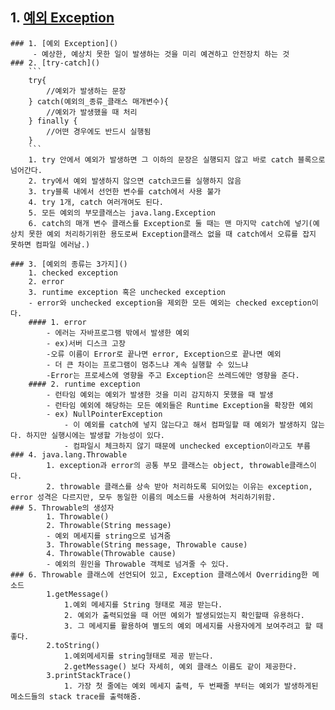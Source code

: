## 1. [예외 Exception]()
    ### 1. [예외 Exception]()
         - 예상한, 예상치 못한 일이 발생하는 것을 미리 예견하고 안전장치 하는 것
    ### 2. [try-catch]()
        ```
        try{
            //예외가 발생하는 문장
        } catch(예외의_종류_클래스 매개변수){
            //예외가 발생했을 때 처리
        } finally {
            //어떤 경우에도 반드시 실행됨
        }
        ```
        1. try 안에서 예외가 발생하면 그 이하의 문장은 실행되지 않고 바로 catch 블록으로 넘어간다.
        2. try에서 예외 발생하지 않으면 catch코드를 실행하지 않음
        3. try블록 내에서 선언한 변수를 catch에서 사용 불가
        4. try 1개, catch 여러개여도 된다.
        5. 모든 예외의 부모클래스는 java.lang.Exception
        6. catch의 매개 변수 클래스를 Exception로 둘 때는 맨 마지막 catch에 넣기(예상치 못한 예외 처리하기위한 용도로써 Exception클래스 없을 때 catch에서 오류를 잡지 못하면 컴파일 에러남.)

    ### 3. [예외의 종류는 3가지]()
        1. checked exception
        2. error
        3. runtime exception 혹은 unchecked exception
        - error와 unchecked exception을 제외한 모든 예외는 checked exception이다.
        #### 1. error
            - 에러는 자바프로그램 밖에서 발생한 예외
            - ex)서버 디스크 고장
            -오류 이름이 Error로 끝나면 error, Exception으로 끝나면 예외
            - 더 큰 차이는 프로그램이 멈추느냐 계속 실행할 수 있느냐
            -Error는 프로세스에 영향을 주고 Exception은 쓰레드에만 영향을 준다.
        #### 2. runtime exception
            - 런타임 예외는 예외가 발생한 것을 미리 감지하지 못했을 때 발생
            - 런타임 예외에 해당하는 모든 예외들은 Runtime Exception을 확장한 예외
            - ex) NullPointerException
                - 이 예외를 catch에 넣지 않는다고 해서 컴파일할 때 예외가 발생하지 않는다. 하지만 실행시에는 발생할 가능성이 있다.
                - 컴파일시 체크하지 않기 때문에 unchecked exception이라고도 부름
    ### 4. java.lang.Throwable
            1. exception과 error의 공통 부모 클래스는 object, throwable클래스이다.
            2. throwable 클래스를 상속 받아 처리하도록 되어있는 이유는 exception, error 성격은 다르지만, 모두 동일한 이름의 메소드를 사용하여 처리하기위함.
    ### 5. Throwable의 생성자
            1. Throwable()
            2. Throwable(String message)
            - 예외 메세지를 string으로 넘겨줌
            3. Throwable(String message, Throwable cause)
            4. Throwable(Throwable cause)
            - 예외의 원인을 Throwable 객체로 넘겨줄 수 있다.
    ### 6. Throwable 클래스에 선언되어 있고, Exception 클래스에서 Overriding한 메소드
            1.getMessage()
                1.예외 메세지를 String 형태로 제공 받는다.
                2. 예외가 출력되었을 때 어떤 예외가 발생되었는지 확인할때 유용하다.
                3. 그 메세지를 활용하여 별도의 예외 메세지를 사용자에게 보여주려고 할 때 좋다.
            2.toString()
                1.예외메세지를 string형태로 제공 받는다.
                2.getMessage() 보다 자세히, 예외 클래스 이름도 같이 제공한다.
            3.printStackTrace()
                1. 가장 첫 줄에는 예외 메세지 출력, 두 번째줄 부터는 예외가 발생하게된 메소드들의 stack trace를 출력해줌. 
            
       